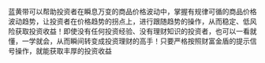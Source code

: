 蓝黄带可以帮助投资者在瞬息万变的商品价格波动中，掌握有规律可循的商品价格波动趋势，让投资者在价格趋势的拐点上，进行跟随趋势的操作，从而稳定、低风险获取投资收益！即使没有任何投资经验、没有理财知识的投资者，也可以一看就懂，一学就会，从而瞬间转变成投资理财的高手！只要严格按照财富金盾的提示信号操作，就能获取丰厚的投资收益

